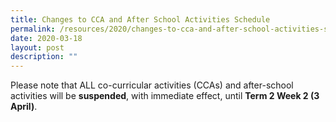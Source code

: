 ```yaml
---
title: Changes to CCA and After School Activities Schedule
permalink: /resources/2020/changes-to-cca-and-after-school-activities-schedule/
date: 2020-03-18
layout: post
description: ""
---
```

Please note that ALL co-curricular activities (CCAs) and after-school activities will be **suspended**, with immediate effect, until **Term 2 Week 2 (3 April)**.